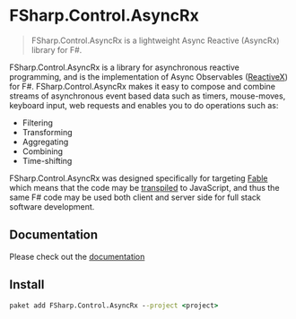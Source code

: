 # FSharp.Control.AsyncRx

> FSharp.Control.AsyncRx is a lightweight Async Reactive (AsyncRx) library for F#.

FSharp.Control.AsyncRx is a library for asynchronous reactive programming, and is the implementation of Async Observables ([ReactiveX](http://reactivex.io/)) for F#. FSharp.Control.AsyncRx makes it easy to compose and combine streams of asynchronous event based data such as timers, mouse-moves, keyboard input, web requests and enables you to do operations such as:

- Filtering
- Transforming
- Aggregating
- Combining
- Time-shifting

FSharp.Control.AsyncRx was designed specifically for targeting [Fable](http://fable.io/) which means that the code may be [transpiled](https://en.wikipedia.org/wiki/Source-to-source_compiler) to JavaScript, and thus the same F# code may be used both client and server side for full stack software development.

## Documentation

Please check out the [documentation](https://fablereaction.readthedocs.io/en/latest/asyncrx/)

## Install

```cmd
paket add FSharp.Control.AsyncRx --project <project>
```
